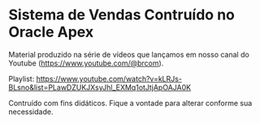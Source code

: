 # Sistema de Vendas Contruído no Oracle Apex
Material produzido na série de vídeos que lançamos em nosso canal do Youtube (https://www.youtube.com/@brcom).

Playlist: https://www.youtube.com/watch?v=kLRJs-BLsno&list=PLawDZUKJXsyJhl_EXMq1otJtjApOAJA0K

Contruído com fins didáticos. Fique a vontade para alterar conforme sua necessidade.
